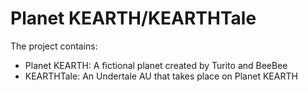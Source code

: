 # Planet KEARTH/KEARTHTale

The project contains:
- Planet KEARTH: A fictional planet created by Turito and BeeBee
- KEARTHTale: An Undertale AU that takes place on Planet KEARTH
